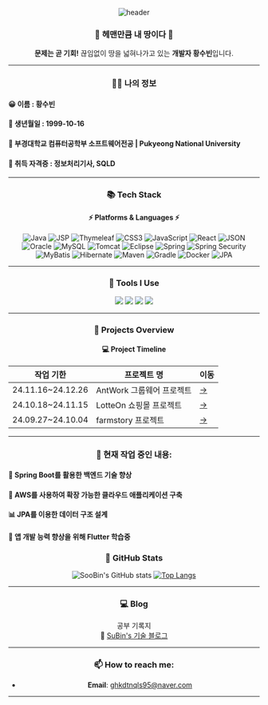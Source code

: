 <div align="center">

![header](https://capsule-render.vercel.app/api?type=rounded&color=5cb3f9&height=250&section=header&text=💻%20About%20Me%20💻&fontSize=70&fontAlign=50&fontColor=000000)

### 🌟 헤맨만큼 내 땅이다 🌟
<Strong>문제는 곧 기회!</Strong> 
끊임없이 땅을 넓혀나가고 있는 <Strong>개발자 황수빈</Strong>입니다. 

---

### 👩‍💻 나의 정보
<h4 align="left">😀 이름 : 황수빈 </h4>
<h4 align="left">🤍 생년월일 : 1999-10-16 </h4>
<h4 align="left">📕 부경대학교 컴퓨터공학부 소프트웨어전공 | Pukyeong National University </h4>
<h4 align="left">📘 취득 자격증 : 정보처리기사, SQLD </h4>

---

### 📚 Tech Stack
#### ⚡ Platforms & Languages ⚡
<div align="center">
	<img src="https://img.shields.io/badge/Java-007396?style=flat-square&logo=Java&logoColor=white" alt="Java">
	<img src="https://img.shields.io/badge/JSP-E34F26?style=flat-square&logo=java&logoColor=white" alt="JSP">
	<img src="https://img.shields.io/badge/Thymeleaf-005F99?style=flat-square&logo=Thymeleaf&logoColor=white" alt="Thymeleaf">
	<img src="https://img.shields.io/badge/CSS3-1572B6?style=flat-square&logo=css3&logoColor=white" alt="CSS3">
	<img src="https://img.shields.io/badge/JavaScript-F7DF1E?style=flat-square&logo=JavaScript&logoColor=black" alt="JavaScript">
	<img src="https://img.shields.io/badge/React-61DAFB?style=flat-square&logo=React&logoColor=black" alt="React">
	<img src="https://img.shields.io/badge/JSON-000000?style=flat-square&logo=JSON&logoColor=white" alt="JSON">
	<img src="https://img.shields.io/badge/Oracle-F80000?style=flat-square&logo=Oracle&logoColor=white" alt="Oracle">
	<img src="https://img.shields.io/badge/MySQL-4479A1?style=flat-square&logo=MySQL&logoColor=white" alt="MySQL">
	<img src="https://img.shields.io/badge/Tomcat-F8DC75?style=flat-square&logo=Apache-Tomcat&logoColor=black" alt="Tomcat">
	<img src="https://img.shields.io/badge/Eclipse-2C2255?style=flat-square&logo=Eclipse&logoColor=white" alt="Eclipse">
	<img src="https://img.shields.io/badge/Spring-6DB33F?style=flat-square&logo=Spring&logoColor=white" alt="Spring">
	<img src="https://img.shields.io/badge/Spring%20Security-6DB33F?style=flat-square&logo=Spring-Security&logoColor=white" alt="Spring Security">
	<img src="https://img.shields.io/badge/MyBatis-4479A1?style=flat-square&logo=MyBatis&logoColor=white" alt="MyBatis">
	<img src="https://img.shields.io/badge/Hibernate-59666C?style=flat-square&logo=Hibernate&logoColor=white" alt="Hibernate">
	<img src="https://img.shields.io/badge/Maven-C71A36?style=flat-square&logo=Apache-Maven&logoColor=white" alt="Maven">
	<img src="https://img.shields.io/badge/Gradle-02303A?style=flat-square&logo=Gradle&logoColor=white" alt="Gradle">
	<img src="https://img.shields.io/badge/Docker-2496ED?style=flat-square&logo=Docker&logoColor=white" alt="Docker">
	<img src="https://img.shields.io/badge/JPA-6DB33F?style=flat-square&logo=Spring&logoColor=white" alt="JPA">
	
---  
</div>

### 🔨 Tools I Use

<div>
	<img src="https://img.shields.io/badge/Eclipse%20IDE-2C2255?style=flat&logo=Eclipse%20IDE&logoColor=white" />
	<img src="https://img.shields.io/badge/IntelliJ%20IDEA-000000?style=flat&logo=IntelliJ%20IDEA&logoColor=white" />
	<img src="https://img.shields.io/badge/Apache%20Tomcat-F8DC75?style=flat&logo=Apache%20Tomcat&logoColor=black" />
	<img src="https://img.shields.io/badge/GitHub-181717?style=flat&logo=GitHub&logoColor=white" />
</div>

---
### 📅 Projects Overview

#### 💻 Project Timeline
| **작업 기한**        | **프로젝트 명**                     | **이동**  |
|-----------------|-------------------------------|-------|
| 24.11.16~24.12.26 | AntWork 그룹웨어 프로젝트     | [->](https://github.com/subin3578) |
| 24.10.18~24.11.15 | LotteOn 쇼핑몰 프로젝트            | [->](https://github.com/subin3578/LotteOn_Team4) |
| 24.09.27~24.10.04 | farmstory 프로젝트                | [->](https://github.com/subin3578) |

---

### 🎯 현재 작업 중인 내용:
<h4 align="left">🌱 Spring Boot를 활용한 백엔드 기술 향상</h4>
<h4 align="left">🚀 AWS를 사용하여 확장 가능한 클라우드 애플리케이션 구축</h4>
<h4 align="left">📊 JPA를 이용한 데이터 구조 설계</h4>
<h4 align="left">📱 앱 개발 능력 향상을 위해 Flutter 학습중  </h4>



### 🌟 GitHub Stats

<div align="center">
  
![SooBin's GitHub stats](https://github-readme-stats.vercel.app/api?username=subin3578&show_icons=true&theme=radical)
[![Top Langs](https://github-readme-stats.vercel.app/api/top-langs/?username=subin3578&layout=compact&theme=radical)](https://github.com/anuraghazra/github-readme-stats)

</div>


---

### 💻 Blog  
공부 기록지  
📖 [SuBin's 기술 블로그](https://subindev.tistory.com/)  

---


### 📫 How to reach me:
- **Email**: ghkdtnqls95@naver.com
---

</div>
